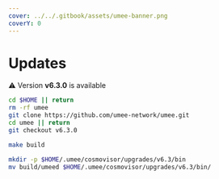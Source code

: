 ```yaml
---
cover: ../../.gitbook/assets/umee-banner.png
coverY: 0
---
```


# Updates

⚠️ Version **v6.3.0** is available

```bash
cd $HOME || return
rm -rf umee
git clone https://github.com/umee-network/umee.git
cd umee || return
git checkout v6.3.0

make build

mkdir -p $HOME/.umee/cosmovisor/upgrades/v6.3/bin
mv build/umeed $HOME/.umee/cosmovisor/upgrades/v6.3/bin/
```
